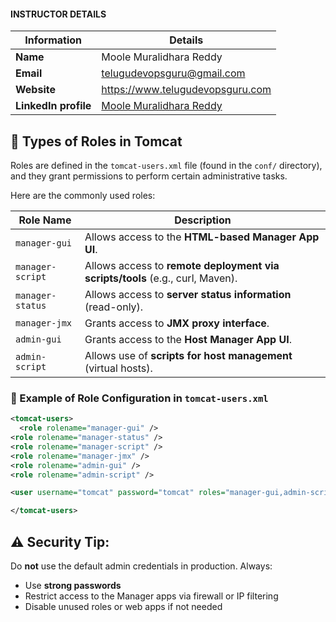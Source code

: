 #### INSTRUCTOR DETAILS

|  Information             | Details                                                                      |
|----------------------    |------------------------------------------------------------------------------|
| **Name**                 | Moole Muralidhara Reddy                                                      |
| **Email**                | telugudevopsguru@gmail.com                                                |
| **Website**              | https://www.telugudevopsguru.com               |
| **LinkedIn profile**     | [Moole Muralidhara Reddy](https://www.linkedin.com/in/moole-muralidhara-reddy) |



## 🔐 Types of Roles in Tomcat

Roles are defined in the `tomcat-users.xml` file (found in the `conf/` directory), and they grant permissions to perform certain administrative tasks.

Here are the commonly used roles:

| **Role Name**             | **Description**                                                                 |
|---------------------------|---------------------------------------------------------------------------------|
| `manager-gui`             | Allows access to the **HTML-based Manager App UI**.                             |
| `manager-script`          | Allows access to **remote deployment via scripts/tools** (e.g., curl, Maven).  |
| `manager-status`          | Allows access to **server status information** (read-only).                    |
| `manager-jmx`             | Grants access to **JMX proxy interface**.                                       |
| `admin-gui`               | Grants access to the **Host Manager App UI**.                                   |
| `admin-script`            | Allows use of **scripts for host management** (virtual hosts).                  |


### 🔸 Example of Role Configuration in `tomcat-users.xml`

```xml
<tomcat-users>
  <role rolename="manager-gui" />
<role rolename="manager-status" />
<role rolename="manager-script" />
<role rolename="manager-jmx" />
<role rolename="admin-gui" />
<role rolename="admin-script" />

<user username="tomcat" password="tomcat" roles="manager-gui,admin-script, admin-gui,manager-status,manager-script,manager-jmx"/>

</tomcat-users>
```

## ⚠️ Security Tip:
Do **not** use the default admin credentials in production. Always:
- Use **strong passwords**
- Restrict access to the Manager apps via firewall or IP filtering
- Disable unused roles or web apps if not needed
